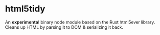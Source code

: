 # html5tidy
An **experimental** binary node module based on the Rust html5ever library. Cleans up HTML by parsing it to DOM & serializing it back.
